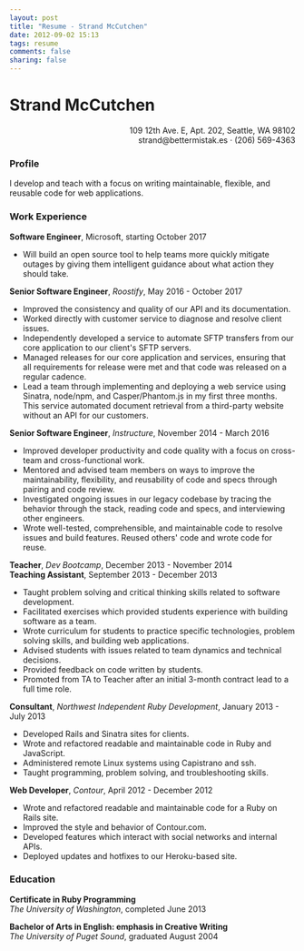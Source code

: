 ```yaml
---
layout: post
title: "Resume - Strand McCutchen"
date: 2012-09-02 15:13
tags: resume
comments: false
sharing: false
---
```

# Strand McCutchen
<p align="right">109 12th Ave. E, Apt. 202, Seattle, WA 98102<br/>
strand@bettermistak.es · (206) 569-4363</p>

### Profile

I develop and teach with a focus on writing maintainable, flexible, and reusable code for web applications.

### Work Experience

**Software Engineer**, Microsoft, starting October 2017

- Will build an open source tool to help teams more quickly mitigate outages by giving them intelligent guidance about what action they should take.

**Senior Software Engineer**, _Roostify_, May 2016 - October 2017

- Improved the consistency and quality of our API and its documentation.
- Worked directly with customer service to diagnose and resolve client issues.
- Independently developed a service to automate SFTP transfers from our core application to our client's SFTP servers.
- Managed releases for our core application and services, ensuring that all requirements for release were met and that code was released on a regular cadence.
- Lead a team through implementing and deploying a web service using Sinatra, node/npm, and Casper/Phantom.js in my first three months. This service automated document retrieval from a third-party website without an API for our customers.

**Senior Software Engineer**, _Instructure_, November 2014 - March 2016

- Improved developer productivity and code quality with a focus on cross-team and cross-functional work.
- Mentored and advised team members on ways to improve the maintainability, flexibility, and reusability of code and specs through pairing and code review.
- Investigated ongoing issues in our legacy codebase by tracing the behavior through the stack, reading code and specs, and interviewing other engineers.
- Wrote well-tested, comprehensible, and maintainable code to resolve issues and build features. Reused others' code and wrote code for reuse.

**Teacher**, _Dev Bootcamp_, December 2013 - November 2014<br />
**Teaching Assistant**, September 2013 - December 2013

- Taught problem solving and critical thinking skills related to software development.
- Facilitated exercises which provided students experience with building software as a team.
- Wrote curriculum for students to practice specific technologies, problem solving skills, and building web applications.
- Advised students with issues related to team dynamics and technical decisions.
- Provided feedback on code written by students.
- Promoted from TA to Teacher after an initial 3-month contract lead to a full time role.

**Consultant**, _Northwest Independent Ruby Development_, January 2013 - July 2013

- Developed Rails and Sinatra sites for clients.
- Wrote and refactored readable and maintainable code in Ruby and JavaScript.
- Administered remote Linux systems using Capistrano and ssh.
- Taught programming, problem solving, and troubleshooting skills.

**Web Developer**, _Contour_, April 2012 - December 2012

- Wrote and refactored readable and maintainable code for a Ruby on Rails site.
- Improved the style and behavior of Contour.com.
- Developed features which interact with social networks and internal APIs.
- Deployed updates and hotfixes to our Heroku-based site.

### Education

**Certificate in Ruby Programming**<br />
_The University of Washington_, completed June 2013

**Bachelor of Arts in English: emphasis in Creative Writing**<br />
_The University of Puget Sound_, graduated August 2004
